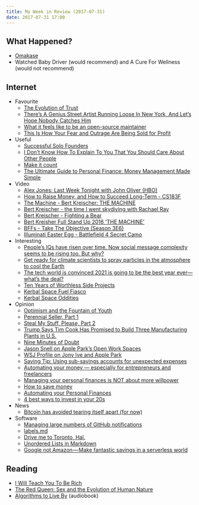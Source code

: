 ```yaml
---
title: My Week in Review (2017-07-31)
date: 2017-07-31 17:00
---
```


## What Happened?

* [Omakase](https://www.instagram.com/p/BW6fpwdnc1v/)
* Watched Baby Driver (would recommend) and A Cure For Wellness (would not recommend)

## Internet

* Favourite
  * [The Evolution of Trust](http://ncase.me/trust/)
  * [There’s A Genius Street Artist Running Loose In New York, And Let’s Hope Nobody Catches Him](http://www.boredpanda.com/street-art-tom-bob-new-york/)
  * [What it feels like to be an open-source maintainer](https://nolanlawson.com/2017/03/05/what-it-feels-like-to-be-an-open-source-maintainer/)
  * [This Is How Your Fear and Outrage Are Being Sold for Profit](https://medium.com/the-mission/the-enemy-in-our-feeds-e86511488de)
* Useful
  * [Successful Solo Founders](https://medium.com/@haftrm/successful-solo-founders-5c7f60ef6a0e)
  * [I Don’t Know How To Explain To You That You Should Care About Other People](http://bradfrost.com/blog/link/i-dont-know-how-to-explain-to-you-that-you-should-care-about-other-people/)
  * [Make it count](https://csswizardry.com/2013/07/make-it-count/)
  * [The Ultimate Guide to Personal Finance: Money Management Made Simple](https://www.iwillteachyoutoberich.com/guides/ultimate-guide-to-personal-finance/)
* Video
  * [Alex Jones: Last Week Tonight with John Oliver (HBO)](https://www.youtube.com/watch?v=WyGq6cjcc3Q)
  * [How to Raise Money, and How to Succeed Long-Term - CS183F](https://www.youtube.com/watch?feature=youtu.be&v=5ZXU84_sGXo)
  * [The Machine - Bert Kreischer: THE MACHINE](https://www.youtube.com/watch?v=paG1-lPtIXA)
  * [Bert Kreischer - the time I went skydiving with Rachael Ray](https://www.youtube.com/watch?v=CeCUPNVrBCA)
  * [Bert Kreischer - Fighting a Bear](https://www.youtube.com/watch?v=rvt55Pj0CHk&list=RDobnJyfIBNCY&index=12)
  * [Bert Kreisher Full Stand Up 2016 'THE MACHINE'](https://www.youtube.com/watch?v=iLTjplXiqMg)
  * [BFFs - Take The Objective (Season 3E6)](https://www.youtube.com/watch?v=zYPPYxuHFfw)
  * [Illuminati Easter Egg - Battlefield 4 Secret Camo](https://www.youtube.com/watch?v=JuuzmOXL1bc)
* Interesting
  * [People’s IQs have risen over time. Now social message complexity seems to be rising too. But why?](https://www.technologyreview.com/s/608345/social-media-messages-are-becoming-more-complex-and-nobody-knows-why/)
  * [Get ready for climate scientists to spray particles in the atmosphere to cool the Earth](https://www.technologyreview.com/s/608312/this-scientist-is-taking-the-next-step-in-geoengineering/)
  * [The tech world is convinced 2021 is going to be the best year ever—what’s the deal?](https://www.technologyreview.com/s/608333/the-tech-world-is-convinced-2021-is-going-to-be-the-best-year-ever/)
  * [Ten Years of Worthless Side Projects](https://medium.com/@LastZactionHero/ten-years-of-worthless-side-projects-f44aa9edb028)
  * [Kerbal Space Fuel Fiasco](https://aphyr.com/posts/347-kerbal-space-fuel-fiasco)
  * [Kerbal Space Oddities](https://aphyr.com/posts/345-kerbal-space-oddities)
* Opinion
  * [Optimism and the Fountain of Youth](http://wealthyaccountant.com/2017/07/28/optimism-and-the-fountain-of-youth/)
  * [Perennial Seller, Part 1](http://wealthyaccountant.com/2017/07/24/perennial-seller-part-1/)
  * [Steal My Stuff, Please, Part 2](http://wealthyaccountant.com/2017/07/26/steal-my-stuff-please-part-2/)
  * [Trump Says Tim Cook Has Promised to Build Three Manufacturing Plants in U.S.](https://daringfireball.net/linked/2017/07/25/trump-cook-big-beautiful-plants)
  * [Nine Minutes of Doubt](https://daringfireball.net/linked/2017/07/26/nine-minutes)
  * [Jason Snell on Apple Park’s Open Work Spaces](https://daringfireball.net/linked/2017/07/26/snell-apple-park)
  * [WSJ Profile on Jony Ive and Apple Park](https://daringfireball.net/linked/2017/07/26/ive-apple-park)
  * [Saving Tip: Using sub-savings accounts for unexpected expenses](https://www.iwillteachyoutoberich.com/blog/tip-using-sub-savings-accounts-for-unexpected-expenses/)
  * [Automating your money — especially for entrepreneurs and freelancers](https://www.iwillteachyoutoberich.com/blog/automating-money-for-small-business/)
  * [Managing your personal finances is NOT about more willpower](https://www.iwillteachyoutoberich.com/blog/personal-finance-is-not-about-more-willpower/)
  * [How to save money](https://www.iwillteachyoutoberich.com/blog/how-to-save-money/)
  * [Automating your Personal Finances](https://www.iwillteachyoutoberich.com/automate-your-personal-finances/)
  * [4 best ways to invest in your 20s](https://www.iwillteachyoutoberich.com/blog/step-3-to-getting-rich-make-your-money-earn-for-you/)
* News
  * [Bitcoin has avoided tearing itself apart (for now)](https://www.technologyreview.com/s/608332/bitcoin-has-avoided-tearing-itself-apart-for-now/)
* Software
  * [Managing large numbers of GitHub notifications](https://github.com/blog/2399-managing-large-numbers-of-github-notifications)
  * [labels.md](https://gist.github.com/bkeepers/9cdea0d520bc40d741362dec6fd0c3bb)
  * [Drive me to Toronto, Hal.](http://blog.cleancoder.com/uncle-bob/2017/07/24/DriveMeToTorontoHal.html)
  * [Unordered Lists in Markdown](https://daringfireball.net/2017/07/unordered_lists_in_markdown)
  * [Google not Amazon — Make fantastic savings in a serverless world](https://in.3wks.com.au/google-not-amazon-make-fantastic-savings-in-a-serverless-world-b6d37710839c?gi=3d1d640ba688)

## Reading

* [I Will Teach You To Be Rich](https://www.goodreads.com/book/show/4924862-i-will-teach-you-to-be-rich)
* [The Red Queen: Sex and the Evolution of Human Nature](https://www.goodreads.com/book/show/16176.The_Red_Queen)
* [Algorithms to Live By](https://www.goodreads.com/book/show/25666050-algorithms-to-live-by) (audiobook)
